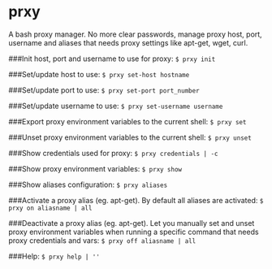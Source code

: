 # prxy

A bash proxy manager. No more clear passwords, manage proxy host, port, username and aliases that needs proxy settings like apt-get, wget, curl.

###Init host, port and username to use for proxy:
`$ prxy init`

###Set/update host to use:
`$ prxy set-host hostname`

###Set/update port to use:
`$ prxy set-port port_number`

###Set/update username to use:
`$ prxy set-username username`

###Export proxy environment variables to the current shell:
`$ prxy set`

###Unset proxy environment variables to the current shell:
`$ prxy unset`

###Show credentials used for proxy:
`$ prxy credentials | -c`

###Show proxy environment variables:
`$ prxy show`

###Show aliases configuration:
`$ prxy aliases`

###Activate a proxy alias (eg. apt-get). By default all aliases are activated:
`$ prxy on aliasname | all`

###Deactivate a proxy alias (eg. apt-get). Let you manually set and unset proxy environment variables when running a specific command that needs proxy credentials and vars:
`$ prxy off aliasname | all`

###Help:
`$ prxy help | ''`

